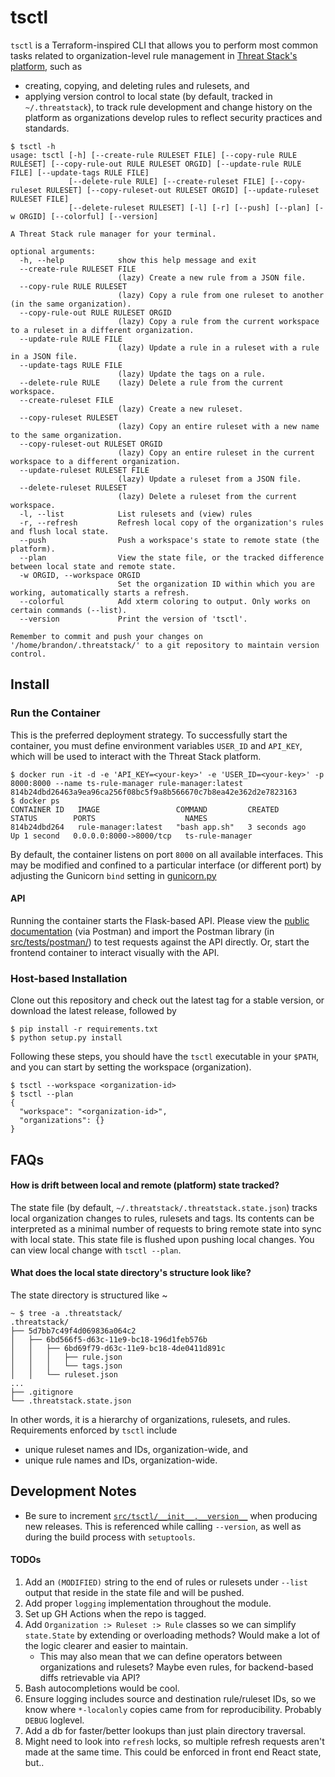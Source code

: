 tsctl
=====

`tsctl` is a Terraform-inspired CLI that allows you to perform most common tasks related to organization-level rule management in [Threat Stack's platform](https://www.threatstack.com/), such as

* creating, copying, and deleting rules and rulesets, and
* applying version control to local state (by default, tracked in `~/.threatstack`), to track rule development and change history on the platform as organizations develop rules to reflect security practices and standards.

```text
$ tsctl -h
usage: tsctl [-h] [--create-rule RULESET FILE] [--copy-rule RULE RULESET] [--copy-rule-out RULE RULESET ORGID] [--update-rule RULE FILE] [--update-tags RULE FILE]
             [--delete-rule RULE] [--create-ruleset FILE] [--copy-ruleset RULESET] [--copy-ruleset-out RULESET ORGID] [--update-ruleset RULESET FILE]
             [--delete-ruleset RULESET] [-l] [-r] [--push] [--plan] [-w ORGID] [--colorful] [--version]

A Threat Stack rule manager for your terminal.

optional arguments:
  -h, --help            show this help message and exit
  --create-rule RULESET FILE
                        (lazy) Create a new rule from a JSON file.
  --copy-rule RULE RULESET
                        (lazy) Copy a rule from one ruleset to another (in the same organization).
  --copy-rule-out RULE RULESET ORGID
                        (lazy) Copy a rule from the current workspace to a ruleset in a different organization.
  --update-rule RULE FILE
                        (lazy) Update a rule in a ruleset with a rule in a JSON file.
  --update-tags RULE FILE
                        (lazy) Update the tags on a rule.
  --delete-rule RULE    (lazy) Delete a rule from the current workspace.
  --create-ruleset FILE
                        (lazy) Create a new ruleset.
  --copy-ruleset RULESET
                        (lazy) Copy an entire ruleset with a new name to the same organization.
  --copy-ruleset-out RULESET ORGID
                        (lazy) Copy an entire ruleset in the current workspace to a different organization.
  --update-ruleset RULESET FILE
                        (lazy) Update a ruleset from a JSON file.
  --delete-ruleset RULESET
                        (lazy) Delete a ruleset from the current workspace.
  -l, --list            List rulesets and (view) rules
  -r, --refresh         Refresh local copy of the organization's rules and flush local state.
  --push                Push a workspace's state to remote state (the platform).
  --plan                View the state file, or the tracked difference between local state and remote state.
  -w ORGID, --workspace ORGID
                        Set the organization ID within which you are working, automatically starts a refresh.
  --colorful            Add xterm coloring to output. Only works on certain commands (--list).
  --version             Print the version of 'tsctl'.

Remember to commit and push your changes on '/home/brandon/.threatstack/' to a git repository to maintain version control.

```

## Install

### Run the Container

This is the preferred deployment strategy. To successfully start the container, you must define environment variables `USER_ID` and `API_KEY`, which will be used to interact with the Threat Stack platform.
```shell
$ docker run -it -d -e 'API_KEY=<your-key>' -e 'USER_ID=<your-key>' -p 8000:8000 --name ts-rule-manager rule-manager:latest
814b24dbd26463a9ea96ca256f08bc5f9a8b566670c7b8ea42e362d2e7823163
$ docker ps
CONTAINER ID   IMAGE                 COMMAND         CREATED         STATUS        PORTS                    NAMES
814b24dbd264   rule-manager:latest   "bash app.sh"   3 seconds ago   Up 1 second   0.0.0.0:8000->8000/tcp   ts-rule-manager

```
By default, the container listens on port `8000` on all available interfaces. This may be modified and confined to a particular interface (or different port) by adjusting the Gunicorn `bind` setting in [gunicorn.py](src/api/gunicorn.py#L28)

#### API

Running the container starts the Flask-based API. Please view the [public documentation](https://documenter.getpostman.com/view/8527107/TzXtHfYj) (via Postman) and import the Postman library (in [src/tests/postman/](src/tests/postman/tsctl%20backend%20Flask%20API.postman_collection.json)) to test requests against the API directly. Or, start the frontend container to interact visually with the API.

### Host-based Installation

Clone out this repository and check out the latest tag for a stable version, or download the latest release, followed by
```shell
$ pip install -r requirements.txt
$ python setup.py install
```
Following these steps, you should have the `tsctl` executable in your `$PATH`, and you can start by setting the workspace (organization).
```shell
$ tsctl --workspace <organization-id>
$ tsctl --plan
{
  "workspace": "<organization-id>",
  "organizations": {}
}
```

## FAQs

#### How is drift between local and remote (platform) state tracked?

The state file (by default, `~/.threatstack/.threatstack.state.json`) tracks local organization changes to rules, rulesets and tags. Its contents can be interpreted as a minimal number of requests to bring remote state into sync with local state. This state file is flushed upon pushing local changes. You can view local change with `tsctl --plan`.

#### What does the local state directory's structure look like?

The state directory is structured like ~
```text
~ $ tree -a .threatstack/
.threatstack/
├── 5d7bb7c49f4d069836a064c2
│   ├── 6bd566f5-d63c-11e9-bc18-196d1feb576b
│   │   ├── 6bd69f79-d63c-11e9-bc18-4de0411d891c
│   │   │   ├── rule.json
│   │   │   └── tags.json
│   │   └── ruleset.json
...
├── .gitignore
└── .threatstack.state.json
```

In other words, it is a hierarchy of organizations, rulesets, and rules. Requirements enforced by `tsctl` include

* unique ruleset names and IDs, organization-wide, and
* unique rule names and IDs, organization-wide.

## Development Notes

* Be sure to increment [`src/tsctl/__init__.__version__`](src/tsctl/__init__.py) when producing new releases. This is referenced while calling `--version`, as well as during the build process with `setuptools`.

#### TODOs

1. Add an `(MODIFIED)` string to the end of rules or rulesets under `--list` output that reside in the state file and will be pushed.
2. Add proper `logging` implementation throughout the module.
3. Set up GH Actions when the repo is tagged.
4. Add `Organization :> Ruleset :> Rule` classes so we can simplify `state.State` by extending or overloading methods? Would make a lot of the logic clearer and easier to maintain.
    - This may also mean that we can define operators between organizations and rulesets? Maybe even rules, for backend-based diffs retrievable via API?
5. Bash autocompletions would be cool.
6. Ensure logging includes source and destination rule/ruleset IDs, so we know where `*-localonly` copies came from for reproducibility. Probably `DEBUG` loglevel.
7. Add a db for faster/better lookups than just plain directory traversal.
8. Might need to look into `refresh` locks, so multiple refresh requests aren't made at the same time. This could be enforced in front end React state, but..